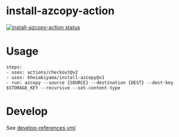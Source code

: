 # install-azcopy-action

<a href="https://github.com/kheiakiyama/install-azcopy-action/actions"><img alt="install-azcopy-action status" src="https://github.com/kheiakiyama/install-azcopy-action/workflows/build-test/badge.svg"></a>

# Usage

```
steps:
- uses: actions/checkout@v2
- uses: kheiakiyama/install-azcopy@v1
- run: azcopy --source {SOURCE} --destination {DEST} --dest-key $STORAGE_KEY --recursive --set-content-type
```

# Develop

See [develop-references.yml](develop-references.yml)
